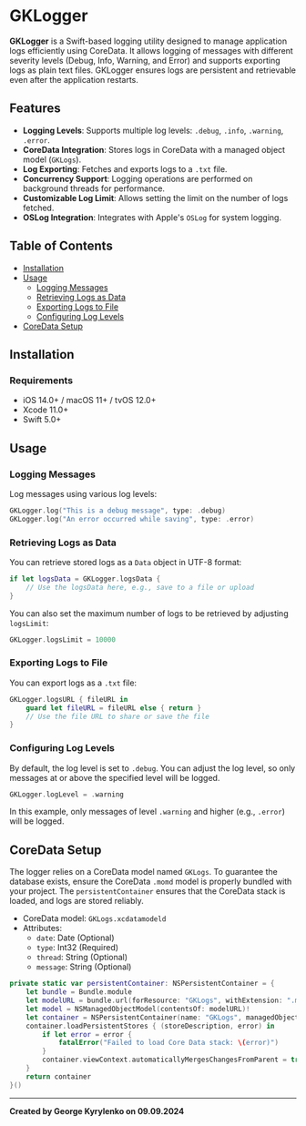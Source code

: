 # GKLogger

**GKLogger** is a Swift-based logging utility designed to manage application logs efficiently using CoreData. It allows logging of messages with different severity levels (Debug, Info, Warning, and Error) and supports exporting logs as plain text files. GKLogger ensures logs are persistent and retrievable even after the application restarts.

## Features

- **Logging Levels**: Supports multiple log levels: `.debug`, `.info`, `.warning`, `.error`.
- **CoreData Integration**: Stores logs in CoreData with a managed object model (`GKLogs`).
- **Log Exporting**: Fetches and exports logs to a `.txt` file.
- **Concurrency Support**: Logging operations are performed on background threads for performance.
- **Customizable Log Limit**: Allows setting the limit on the number of logs fetched.
- **OSLog Integration**: Integrates with Apple's `OSLog` for system logging.

## Table of Contents

- [Installation](#installation)
- [Usage](#usage)
  - [Logging Messages](#logging-messages)
  - [Retrieving Logs as Data](#retrieving-logs-as-data)
  - [Exporting Logs to File](#exporting-logs-to-file)
  - [Configuring Log Levels](#configuring-log-levels)
- [CoreData Setup](#coredata-setup)

## Installation

### Requirements

- iOS 14.0+ / macOS 11+ / tvOS 12.0+
- Xcode 11.0+
- Swift 5.0+

## Usage

### Logging Messages

Log messages using various log levels:

```swift
GKLogger.log("This is a debug message", type: .debug)
GKLogger.log("An error occurred while saving", type: .error)
```

### Retrieving Logs as Data

You can retrieve stored logs as a `Data` object in UTF-8 format:

```swift
if let logsData = GKLogger.logsData {
    // Use the logsData here, e.g., save to a file or upload
}
```

You can also set the maximum number of logs to be retrieved by adjusting `logsLimit`:

```swift
GKLogger.logsLimit = 10000
```

### Exporting Logs to File

You can export logs as a `.txt` file:

```swift
GKLogger.logsURL { fileURL in
    guard let fileURL = fileURL else { return }
    // Use the file URL to share or save the file
}
```

### Configuring Log Levels

By default, the log level is set to `.debug`. You can adjust the log level, so only messages at or above the specified level will be logged.

```swift
GKLogger.logLevel = .warning
```

In this example, only messages of level `.warning` and higher (e.g., `.error`) will be logged.

## CoreData Setup

The logger relies on a CoreData model named `GKLogs`. To guarantee the database exists, ensure the CoreData `.momd` model is properly bundled with your project. The `persistentContainer` ensures that the CoreData stack is loaded, and logs are stored reliably.

- CoreData model: `GKLogs.xcdatamodeld`
- Attributes:
  - `date`: Date (Optional)
  - `type`: Int32 (Required)
  - `thread`: String (Optional)
  - `message`: String (Optional)

```swift
private static var persistentContainer: NSPersistentContainer = {
    let bundle = Bundle.module
    let modelURL = bundle.url(forResource: "GKLogs", withExtension: ".momd")!
    let model = NSManagedObjectModel(contentsOf: modelURL)!
    let container = NSPersistentContainer(name: "GKLogs", managedObjectModel: model)
    container.loadPersistentStores { (storeDescription, error) in
        if let error = error {
            fatalError("Failed to load Core Data stack: \(error)")
        }
        container.viewContext.automaticallyMergesChangesFromParent = true
    }
    return container
}()
```

---

**Created by George Kyrylenko on 09.09.2024**
